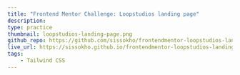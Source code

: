 ```yaml
---
title: "Frontend Mentor Challenge: Loopstudios landing page"
description:
type: practice
thumbnail: loopstudios-landing-page.png
github_repo: https://github.com/sissokho/frontendmentor-loopstudios-landing-page
live_url: https://sissokho.github.io/frontendmentor-loopstudios-landing-page/
tags:
    - Tailwind CSS
---
```

